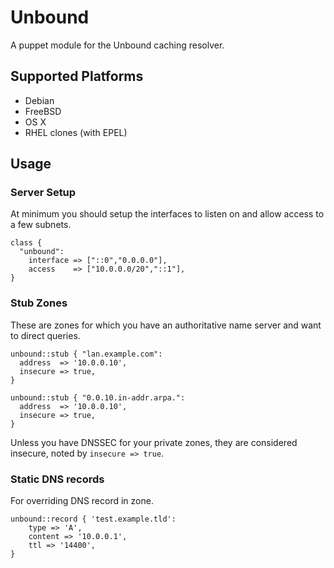 # Unbound

A puppet module for the Unbound caching resolver.

## Supported Platforms

* Debian
* FreeBSD
* OS X
* RHEL clones (with EPEL)

## Usage

### Server Setup

At minimum you should setup the interfaces to listen on and allow access to a few subnets.

    class {
      "unbound":
        interface => ["::0","0.0.0.0"],
        access    => ["10.0.0.0/20","::1"],
    }

### Stub Zones

These are zones for which you have an authoritative name server and want to
direct queries.

    unbound::stub { "lan.example.com":
      address  => '10.0.0.10',
      insecure => true,
    }

    unbound::stub { "0.0.10.in-addr.arpa.":
      address  => '10.0.0.10',
      insecure => true,
    } 

Unless you have DNSSEC for your private zones, they are considered insecure,
noted by `insecure => true`.

### Static DNS records

For overriding DNS record in zone.

    unbound::record { 'test.example.tld':
        type => 'A',
        content => '10.0.0.1',
        ttl => '14400',
    }
